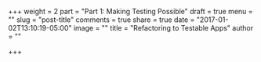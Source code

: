 +++
weight = 2
part = "Part 1: Making Testing Possible"
draft = true
menu = ""
slug = "post-title"
comments = true
share = true
date = "2017-01-02T13:10:19-05:00"
image = ""
title = "Refactoring to Testable Apps"
author = ""

+++
